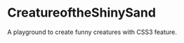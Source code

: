 CreatureoftheShinySand
======================

A playground to create funny creatures with CSS3 feature.


